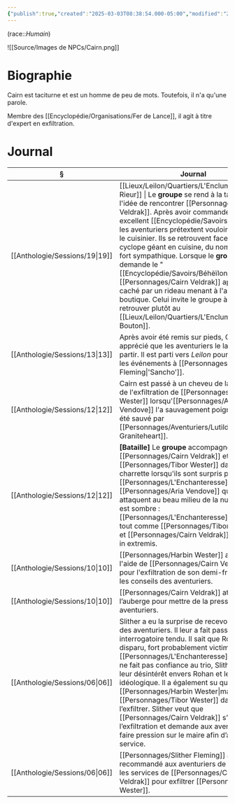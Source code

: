 ```yaml
---
{"publish":true,"created":"2025-03-03T08:38:54.000-05:00","modified":"2025-03-03T08:38:54.000-05:00","cssclasses":""}
---
```



(race::*Humain*)

![[Source/Images de NPCs/Cairn.png]]

# Biographie

Cairn est taciturne et est un homme de peu de mots. Toutefois, il n'a qu'une parole.

Membre des [[Encyclopédie/Organisations/Fer de Lance]], il agit à titre d'expert en exfiltration.

# Journal

| §                                 | Journal                                                                                                                                                                                                                                                                                                                                                                                                                                                                                                                                                                     |
| --------------------------------- | --------------------------------------------------------------------------------------------------------------------------------------------------------------------------------------------------------------------------------------------------------------------------------------------------------------------------------------------------------------------------------------------------------------------------------------------------------------------------------------------------------------------------------------------------------------------------- |
| [[Anthologie/Sessions/19\|19]] | [[Lieux/Leilon/Quartiers/L'Enclume/L'Agneau Rieur]] \| Le **groupe** se rend à la taverne dans l'idée de rencontrer [[Personnages/Cairn Veldrak]]. Après avoir commandé un excellent [[Encyclopédie/Savoirs/Béhèïlon]], les aventuriers prétextent vouloir remercier le cuisinier. Ils se retrouvent face à un cyclope géant en cuisine, du nom de Lucyl, fort sympathique. Lorsque le **groupe** demande le "[[Encyclopédie/Savoirs/Béhèïlon]] spécial", [[Personnages/Cairn Veldrak]] apparaît, caché par un rideau menant à l'arrière-boutique. Celui invite le groupe à se retrouver plutôt au [[Lieux/Leilon/Quartiers/L'Enclume/Vert Bouton]].                                                            |
| [[Anthologie/Sessions/13\|13]] | Après avoir été remis sur pieds, Cairn a apprécié que les aventuriers le laissent partir. Il est parti vers *Leilon* pour raconter les événements à [[Personnages/Slither Fleming\|'Sancho']].                                                                                                                                                                                                                                                                                                                                                                                          |
| [[Anthologie/Sessions/12\|12]] | Cairn est passé à un cheveu de la mort lors de l'exfiltration de [[Personnages/Tibor Wester]] lorsqu'[[Personnages/Aria Vendove]] l'a sauvagement poignardé. Il a été sauvé par [[Personnages/Aventuriers/Lutilda Graniteheart]].                                                                                                                                                                                                                                                                                                                                                                                           |
| [[Anthologie/Sessions/12\|12]] | **[Bataille]** Le **groupe** accompagne [[Personnages/Cairn Veldrak]] et [[Personnages/Tibor Wester]] dans une charrette lorsqu'ils sont surpris par [[Personnages/L'Enchanteresse]] et [[Personnages/Aria Vendove]] qui les attaquent au beau milieu de la nuit. Le bilan est sombre : [[Personnages/L'Enchanteresse]] est tuée tout comme [[Personnages/Tibor Wester]], et [[Personnages/Cairn Veldrak]] s'en sort in extremis.                                                                                                                                                                                                                               |
| [[Anthologie/Sessions/10\|10]] | [[Personnages/Harbin Wester]] a accepté l'aide de [[Personnages/Cairn Veldrak]] pour l'exfiltration de son demi-frère, sous les conseils des aventuriers.                                                                                                                                                                                                                                                                                                                                                                                                                                           |
| [[Anthologie/Sessions/10\|10]] | [[Personnages/Cairn Veldrak]] attend à l’auberge pour mettre de la pression sur les aventuriers.                                                                                                                                                                                                                                                                                                                                                                                                                                                                                        |
| [[Anthologie/Sessions/06\|06]] | Slither a eu la surprise de recevoir la visite des aventuriers. Il leur a fait passer un interrogatoire tendu. Il sait que Rohan a disparu, fort probablement victime de [[Personnages/L'Enchanteresse]]. Même s’il ne fait pas confiance au trio, Slither a appris leur désintérêt envers Rohan et leur droiture idéologique. Il a également su que le [[Personnages/Harbin Wester\|maire]] cache [[Personnages/Tibor Wester]] dans le but de l’exfiltrer. Slither veut que [[Personnages/Cairn Veldrak]] s’occupe de l’exfiltration et demande aux aventuriers de faire pression sur le maire afin d’accepter ce service. |
| [[Anthologie/Sessions/06\|06]] | [[Personnages/Slither Fleming]] a recommandé aux aventuriers de passer par les services de [[Personnages/Cairn Veldrak]] pour exfiltrer [[Personnages/Tibor Wester]].                                                                                                                                                                                                                                                                                                                                                                                                                                           |




